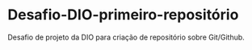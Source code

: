 # Desafio-DIO-primeiro-repositório
Desafio de projeto da DIO para criação de repositório sobre Git/Github.
